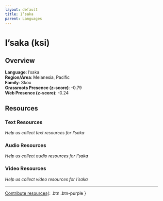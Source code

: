 ```yaml
---
layout: default
title: I’saka
parent: Languages
---
```


# I’saka (ksi)

## Overview

**Language**: I’saka  
**Region/Area**: Melanesia, Pacific  
**Family**: Skou  
**Grassroots Presence (z-score)**: -0.79  
**Web Presence (z-score)**: -0.24  

## Resources

### Text Resources
*Help us collect text resources for I’saka*

### Audio Resources
*Help us collect audio resources for I’saka*

### Video Resources
*Help us collect video resources for I’saka*

---

[Contribute resources](https://forms.office.com/e/1SfLJx3u1r){: .btn .btn-purple }
